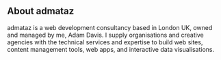 
<!-- ## Creative communication is made by code
Good ideas deserve the best implementation.   -->

## About admataz
admataz is a web development consultancy based in London UK, owned and managed by me, Adam Davis. I supply organisations and creative agencies with the technical services and expertise to build web sites, content management tools, web apps, and interactive data visualisations. 
